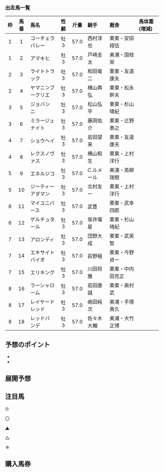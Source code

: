 ### 出走馬一覧
| 枠 | 馬番 | 馬名 | 性齢 | 斤量 | 騎手 | 厩舎 | 馬体重(増減) |
|:--:|:--:|:--|:--:|:--:|:--|:--|:--|
| 1 | 1 | コーチェラバレー | 牡3 | 57.0 | 西村淳也 | 栗東・安田翔伍 |  |
| 1 | 2 | アマキヒ | 牡3 | 57.0 | 戸崎圭太 | 美浦・国枝栄 |  |
| 2 | 3 | ライトトラック | 牡3 | 57.0 | 和田竜二 | 栗東・友道康夫 |  |
| 2 | 4 | ヤマニンブークリエ | 牡3 | 57.0 | 横山典弘 | 栗東・松永幹夫 |  |
| 3 | 5 | ジョバンニ | 牡3 | 57.0 | 松山弘平 | 栗東・杉山晴紀 |  |
| 3 | 6 | ミラージュナイト | 牡3 | 57.0 | 藤岡佑介 | 栗東・辻野泰之 |  |
| 4 | 7 | ショウヘイ | 牡3 | 57.0 | 岩田望来 | 栗東・友道康夫 |  |
| 4 | 8 | レクスノヴァス | 牡3 | 57.0 | 横山和生 | 栗東・上村洋行 |  |
| 5 | 9 | エネルジコ | 牡3 | 57.0 | C.ルメール | 美浦・高柳瑞樹 |  |
| 5 | 10 | ジーティーアダマン | 牡3 | 57.0 | 北村友一 | 栗東・上村洋行 |  |
| 6 | 11 | マイユニバース | 牡3 | 57.0 | 武豊 | 栗東・武幸四郎 |  |
| 6 | 12 | ゲルチュタール | 牡3 | 57.0 | 坂井瑠星 | 栗東・杉山晴紀 |  |
| 7 | 13 | アロンディ | 牡3 | 57.0 | 団野大成 | 栗東・武英智 |  |
| 7 | 14 | エキサイトバイオ | 牡3 | 57.0 | 荻野極 | 栗東・今野貞一 |  |
| 7 | 15 | エリキング | 牡3 | 57.0 | 川田将雅 | 栗東・中内田充正 |  |
| 8 | 16 | ラーシャローム | 牡3 | 57.0 | 岩田康誠 | 栗東・奥村武 |  |
| 8 | 17 | レイヤードレッド | 牡3 | 57.0 | 嶋田純次 | 美浦・手塚貴久 |  |
| 8 | 18 | レッドバンデ | 牡3 | 57.0 | 佐々木大輔 | 美浦・大竹正博 |  |

## 予想のポイント
- 
- 

## 展開予想

## 注目馬
◎

〇

▲

△

☆

## 購入馬券